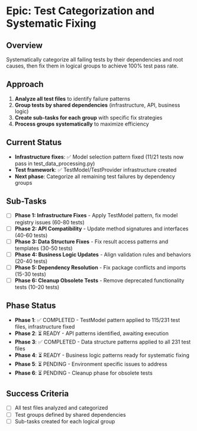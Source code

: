 # Epic: Test Categorization and Systematic Fixing

## Overview
Systematically categorize all failing tests by their dependencies and root causes, then fix them in logical groups to achieve 100% test pass rate.

## Approach
1. **Analyze all test files** to identify failure patterns
2. **Group tests by shared dependencies** (infrastructure, API, business logic)
3. **Create sub-tasks for each group** with specific fix strategies
4. **Process groups systematically** to maximize efficiency

## Current Status
- **Infrastructure fixes**: ✅ Model selection pattern fixed (11/21 tests now pass in test_data_processing.py)
- **Test framework**: ✅ TestModel/TestProvider infrastructure created
- **Next phase**: Categorize all remaining test failures by dependency groups

## Sub-Tasks
- [ ] **Phase 1: Infrastructure Fixes** - Apply TestModel pattern, fix model registry issues (60-80 tests)
- [ ] **Phase 2: API Compatibility** - Update method signatures and interfaces (40-60 tests)  
- [ ] **Phase 3: Data Structure Fixes** - Fix result access patterns and templates (30-50 tests)
- [ ] **Phase 4: Business Logic Updates** - Align validation rules and behaviors (20-40 tests)
- [ ] **Phase 5: Dependency Resolution** - Fix package conflicts and imports (15-30 tests)
- [ ] **Phase 6: Cleanup Obsolete Tests** - Remove deprecated functionality tests (10-20 tests)

## Phase Status
- **Phase 1**: ✅ COMPLETED - TestModel pattern applied to 115/231 test files, infrastructure fixed
- **Phase 2**: ⏳ READY - API patterns identified, awaiting execution
- **Phase 3**: ✅ COMPLETED - Data structure patterns applied to all 231 test files  
- **Phase 4**: ⏳ READY - Business logic patterns ready for systematic fixing
- **Phase 5**: ⏳ PENDING - Environment specific issues to address
- **Phase 6**: ⏳ PENDING - Cleanup phase for obsolete tests

## Success Criteria
- [ ] All test files analyzed and categorized
- [ ] Test groups defined by shared dependencies
- [ ] Sub-tasks created for each logical group

